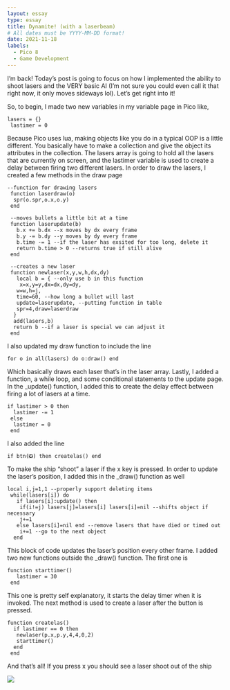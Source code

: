 ```yaml
---
layout: essay
type: essay
title: Dynamite! (with a laserbeam)
# All dates must be YYYY-MM-DD format!
date: 2021-11-18
labels:
  - Pico 8
  - Game Development
---
```



I’m back! Today’s post is going to focus on how I implemented the ability to shoot lasers and the VERY basic AI (I’m not sure you could even call it that right now, it only moves sideways lol). Let’s get right into it!

So, to begin, I made two new variables in my variable page in Pico like,

```
lasers = {}
 lastimer = 0
```

Because Pico uses lua, making objects like you do in a typical OOP is a little different. You basically have to make a collection and give the object its attributes in the collection. The lasers array is going to hold all the lasers that are currently on screen, and the lastimer variable is used to create a delay between firing two different lasers. In order to draw the lasers, I created a few methods in the draw page

```
--function for drawing lasers
 function laserdraw(o)
  spr(o.spr,o.x,o.y)
 end

 --moves bullets a little bit at a time
 function laserupdate(b)
   b.x += b.dx --x moves by dx every frame
   b.y -= b.dy --y moves by dy every frame
   b.time -= 1 --if the laser has exsited for too long, delete it
   return b.time > 0 --returns true if still alive
 end

 --creates a new laser
 function newlaser(x,y,w,h,dx,dy)
   local b = { --only use b in this function
    x=x,y=y,dx=dx,dy=dy,
   w=w,h=j,
   time=60, --how long a bullet will last
   update=laserupdate, --putting function in table
   spr=4,draw=laserdraw
  }
  add(lasers,b)
  return b --if a laser is special we can adjust it
 end
```

I also updated my draw function to include the line

``` for o in all(lasers) do o:draw() end ```

Which basically draws each laser that’s in the laser array.
Lastly, I added a function, a while loop, and some conditional statements to the update page. In the _update() function, I added this to create the delay effect between firing a lot of lasers at a time.

```
if lastimer > 0 then
  lastimer -= 1
 else
  lastimer = 0
 end
```

I also added the line

``` if btn(❎) then createlas() end ```

To make the ship “shoot” a laser if the x key is pressed. In order to update the laser’s position, I added this in the _draw() function as well

```
local i,j=1,1 --properly support deleting items
 while(lasers[i]) do
   if lasers[i]:update() then
    if(i!=j) lasers[j]=lasers[i] lasers[i]=nil --shifts object if necessary
    j+=1
   else lasers[i]=nil end --remove lasers that have died or timed out
    i+=1 --go to the next object
  end
```

This block of code updates the laser’s position every other frame. I added two new functions outside the _draw() function. The first one is

```
function starttimer()
   lastimer = 30
 end
```

This one is pretty self explanatory, it starts the delay timer when it is invoked. The next method is used to create a laser after the button is pressed.

```
function createlas()
  if lastimer == 0 then
   newlaser(p.x,p.y,4,4,0,2)
   starttimer()
  end
 end
```

And that’s all! If you press x you should see a laser shoot out of the ship

<img class="ui image" src="../images/blog/lasers.gif">